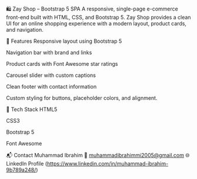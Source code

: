 🛍️ Zay Shop – Bootstrap 5 SPA
A responsive, single-page e-commerce front-end built with HTML, CSS, and Bootstrap 5. Zay Shop provides a clean UI for an online shopping experience with a modern layout, product cards, and navigation.

🔧 Features
Responsive layout using Bootstrap 5

Navigation bar with brand and links

Product cards with Font Awesome star ratings

Carousel slider with custom captions

Clean footer with contact information

Custom styling for buttons, placeholder colors, and alignment.




🧩 Tech Stack
HTML5

CSS3

Bootstrap 5

Font Awesome



📬 Contact
Muhammad Ibrahim 
📧 muhammadibrahimmi2005@gmail.com
🌐 LinkedIn Profile (https://www.linkedin.com/in/muhammad-ibrahim-9b789a248/)

